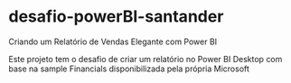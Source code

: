 # desafio-powerBI-santander
Criando um Relatório de Vendas Elegante com Power BI

Este projeto tem o desafio de criar um relatório no Power BI Desktop com base na sample Financials disponibilizada pela própria Microsoft
